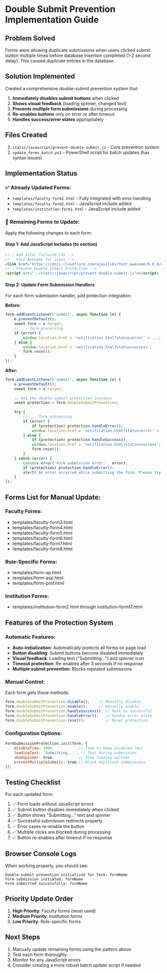 # Double Submit Prevention Implementation Guide

## Problem Solved
Forms were allowing duplicate submissions when users clicked submit button multiple times before database insertion completed (1-2 second delay). This caused duplicate entries in the database.

## Solution Implemented
Created a comprehensive double-submit prevention system that:
1. **Immediately disables submit buttons** when clicked
2. **Shows visual feedback** (loading spinner, changed text)
3. **Prevents multiple form submissions** during processing
4. **Re-enables buttons** only on error or after timeout
5. **Handles success/error states** appropriately

## Files Created
1. `static/javascript/prevent-double-submit.js` - Core prevention system
2. `update_forms_batch.ps1` - PowerShell script for batch updates (has syntax issues)

## Implementation Status

### ✅ Already Updated Forms:
- `templates/faculty-form1.html` - Fully integrated with error handling
- `templates/faculty-form2.html` - JavaScript include added
- `templates/institution-form1.html` - JavaScript include added

### 🔄 Remaining Forms to Update:
Apply the following changes to each form:

#### Step 1: Add JavaScript Includes (to <head> section)
```html
<!-- Add after Tailwind CSS -->
<!-- Font Awesome for icons -->
<link href="https://cdnjs.cloudflare.com/ajax/libs/font-awesome/6.0.0/css/all.min.css" rel="stylesheet">
<!-- Prevent Double Submit Protection -->
<script src="../static/javascript/prevent-double-submit.js"></script>
```

#### Step 2: Update Form Submission Handlers
For each form submission handler, add protection integration:

**Before:**
```javascript
form.addEventListener('submit', async function (e) {
    e.preventDefault();
    const form = e.target;
    // ... form processing
    if (error) {
        window.location.href = 'notification.html?status=error' + ...;
    } else {
        window.location.href = 'notification.html?status=success';
        form.reset();
    }
});
```

**After:**
```javascript
form.addEventListener('submit', async function (e) {
    e.preventDefault();
    const form = e.target;
    
    // Get the double-submit protection instance
    const protection = form.doubleSubmitPrevention;
    
    try {
        // ... form processing
        if (error) {
            if (protection) protection.handleError();
            window.location.href = 'notification.html?status=error' + ...;
        } else {
            if (protection) protection.handleSuccess();
            window.location.href = 'notification.html?status=success';
            form.reset();
        }
    } catch (error) {
        console.error('Form submission error:', error);
        if (protection) protection.handleError();
        alert('An error occurred while submitting the form. Please try again.');
    }
});
```

## Forms List for Manual Update:

### Faculty Forms:
- templates/faculty-form3.html
- templates/faculty-form4.html
- templates/faculty-form5.html
- templates/faculty-form6.html
- templates/faculty-form7.html
- templates/faculty-form8.html

### Role-Specific Forms:
- templates/form-ap.html
- templates/form-asp.html
- templates/form-prof.html

### Institution Forms:
- templates/institution-form2.html through institution-form17.html

## Features of the Protection System

### Automatic Features:
- **Auto-initialization**: Automatically protects all forms on page load
- **Button disabling**: Submit buttons become disabled immediately
- **Visual feedback**: Loading text ("Submitting...") and spinner icon
- **Timeout protection**: Re-enables after 3 seconds if no response
- **Multiple submit prevention**: Blocks repeated submissions

### Manual Control:
Each form gets these methods:
```javascript
form.doubleSubmitPrevention.disable();    // Manually disable
form.doubleSubmitPrevention.enable();     // Manually enable  
form.doubleSubmitPrevention.handleSuccess(); // Mark as successful
form.doubleSubmitPrevention.handleError();   // Handle error state
form.doubleSubmitPrevention.reset();         // Reset protection
```

### Configuration Options:
```javascript
FormSubmissionProtection.init(form, {
    disableTime: 3000,           // Time to keep disabled (ms)
    loadingText: 'Submitting...', // Text during submission
    showSpinner: true,           // Show loading spinner
    preventMultipleSubmits: true // Block duplicate submissions
});
```

## Testing Checklist

For each updated form:
1. ✅ Form loads without JavaScript errors
2. ✅ Submit button disables immediately when clicked
3. ✅ Button shows "Submitting..." text and spinner
4. ✅ Successful submission redirects properly
5. ✅ Error cases re-enable the button
6. ✅ Multiple clicks are blocked during processing
7. ✅ Button re-enables after timeout if no response

## Browser Console Logs
When working properly, you should see:
```
Double-submit prevention initialized for form: formName
Form submission initiated: formName
Form submitted successfully: formName
```

## Priority Update Order
1. **High Priority**: Faculty forms (most used)
2. **Medium Priority**: Institution forms
3. **Low Priority**: Role-specific forms

## Next Steps
1. Manually update remaining forms using the pattern above
2. Test each form thoroughly
3. Monitor for any JavaScript errors
4. Consider creating a more robust batch update script if needed
